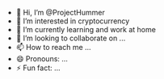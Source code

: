 - 👋 Hi, I’m @ProjectHummer
- 👀 I’m interested in cryptocurrency
- 🌱 I’m currently learning and work at home
- 💞️ I’m looking to collaborate on ...
- 📫 How to reach me ...
- 😄 Pronouns: ...
- ⚡ Fun fact: ...

<!---
ProjectHummer/ProjectHummer is a ✨ special ✨ repository because its `README.md` (this file) appears on your GitHub profile.
You can click the Preview link to take a look at your changes.
--->
